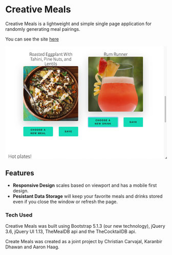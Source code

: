 # Creative Meals
Creative Meals is a lightweight and simple single page application for randomly generating meal pairings. 

You can see the site [here](https://chriscarv.github.io/dcl/)

![Screnshot of App](assets/Screenshot.png)

## Features
- **Responsive Design** scales based on viewport and has a mobile first design. 
- **Pesistant Data Storage** will keep your favorite meals and drinks stored even if you close the window or refresh the page. 

### Tech Used
Creative Meals was built using Bootstrap 5.1.3 (our new technology), jQuery 3.6, jQuery UI 1.13, TheMealDB api and the TheCocktailDB api. 

Create Meals was created as a joint project by Christian Carvajal, Karanbir Dhawan and Aaron Haag.